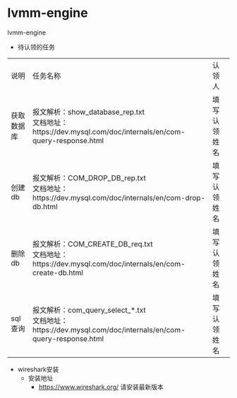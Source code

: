 # lvmm-engine
lvmm-engine
* 待认领的任务
 <table>
 <tr>
 <td>说明</td>
 <td>任务名称</td>
 <td>认领人</td>
 </tr>
  <tr>
  <td>获取数据库</td>
  <td>报文解析：show_database_rep.txt <br/>
  文档地址：https://dev.mysql.com/doc/internals/en/com-query-response.html</td>
  <td>填写认领姓名</td>
  </tr>
  <tr>
  <td>创建db</td>
    <td>报文解析：COM_DROP_DB_rep.txt <br/>
    文档地址：https://dev.mysql.com/doc/internals/en/com-drop-db.html</td>
    <td>填写认领姓名</td>
    </tr>
    <tr>
    <td>删除db</td>
        <td>报文解析：COM_CREATE_DB_req.txt <br/>
        文档地址：https://dev.mysql.com/doc/internals/en/com-create-db.html</td>
        <td>填写认领姓名</td>
        </tr>
         <tr>
          <td>sql查询</td>
          <td>报文解析：com_query_select_*.txt <br/>
          文档地址：https://dev.mysql.com/doc/internals/en/com-query-response.html</td>
          <td>填写认领姓名</td>
          </tr>
 </table>
 
 * wireshark安装
    * 安装地址 
       * https://www.wireshark.org/ 请安装最新版本
     
     